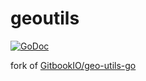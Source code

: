 # geoutils

[![GoDoc](https://godoc.org/github.com/crackcomm/geoutils?status.svg)](https://godoc.org/github.com/crackcomm/geoutils)

fork of [GitbookIO/geo-utils-go](https://github.com/GitbookIO/geo-utils-go)
